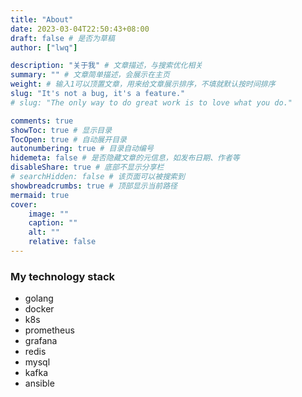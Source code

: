 ```yaml
---
title: "About"
date: 2023-03-04T22:50:43+08:00
draft: false # 是否为草稿
author: ["lwq"]

description: "关于我" # 文章描述，与搜索优化相关
summary: "" # 文章简单描述，会展示在主页
weight: # 输入1可以顶置文章，用来给文章展示排序，不填就默认按时间排序
slug: "It's not a bug, it's a feature."
# slug: "The only way to do great work is to love what you do."

comments: true
showToc: true # 显示目录
TocOpen: true # 自动展开目录
autonumbering: true # 目录自动编号
hidemeta: false # 是否隐藏文章的元信息，如发布日期、作者等
disableShare: true # 底部不显示分享栏
# searchHidden: false # 该页面可以被搜索到
showbreadcrumbs: true # 顶部显示当前路径
mermaid: true
cover:
    image: ""
    caption: ""
    alt: ""
    relative: false
---
```


### My technology stack
- golang
- docker
- k8s
- prometheus
- grafana
- redis
- mysql
- kafka
- ansible